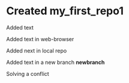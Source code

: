 ﻿# Created my_first_repo1

Added text

Added text in web-browser

Added next in local repo

Added text in a new branch **newbranch**

Solving a conflict
